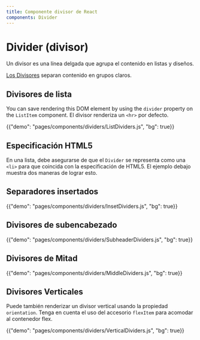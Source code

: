 ```yaml
---
title: Componente divisor de React
components: Divider
---
```


# Divider (divisor)

<p class="description">Un divisor es una línea delgada que agrupa el contenido en listas y diseños.</p>

[Los Divisores](https://material.io/design/components/dividers.html) separan contenido en grupos claros.

## Divisores de lista

You can save rendering this DOM element by using the `divider` property on the `ListItem` component. El divisor renderiza un `<hr>` por defecto.

{{"demo": "pages/components/dividers/ListDividers.js", "bg": true}}

## Especificación HTML5

En una lista, debe asegurarse de que el `Divider` se representa como una `<li>` para que coincida con la especificación de HTML5. El ejemplo debajo muestra dos maneras de lograr esto.

## Separadores insertados

{{"demo": "pages/components/dividers/InsetDividers.js", "bg": true}}

## Divisores de subencabezado

{{"demo": "pages/components/dividers/SubheaderDividers.js", "bg": true}}

## Divisores de Mitad

{{"demo": "pages/components/dividers/MiddleDividers.js", "bg": true}}

## Divisores Verticales

Puede también renderizar un divisor vertical usando la propiedad `orientation`. Tenga en cuenta el uso del accesorio `flexItem` para acomodar al contenedor flex.

{{"demo": "pages/components/dividers/VerticalDividers.js", "bg": true}}